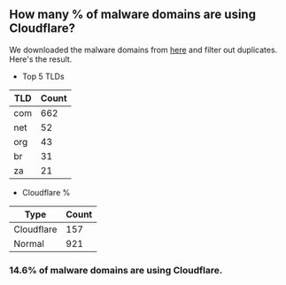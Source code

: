 ## How many % of malware domains are using Cloudflare?


We downloaded the malware domains from [here](https://urlhaus.abuse.ch) and filter out duplicates.
Here's the result.


[//]: # (start replacement)


- Top 5 TLDs

| TLD | Count |
| --- | --- |
| com | 662 |
| net | 52 |
| org | 43 |
| br | 31 |
| za | 21 |


- Cloudflare %

| Type | Count |
| --- | --- |
| Cloudflare | 157 |
| Normal | 921 |


### 14.6% of malware domains are using Cloudflare.